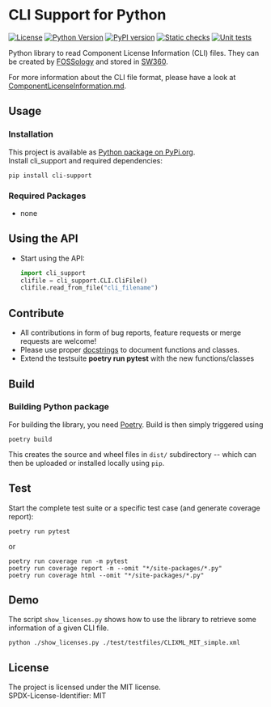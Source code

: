 # CLI Support for Python

[![License](https://img.shields.io/badge/license-MIT-blue.svg)](https://github.com/sw360/clipython/blob/master/License.md)
[![Python Version](https://img.shields.io/badge/python-3.8%2C3.9-yellow?logo=python)](https://www.python.org/doc/versions/)
[![PyPI version](https://img.shields.io/badge/pypi%20package-1.2.1-green)](https://pypi.org/project/cli-support)
[![Static checks](https://github.com/sw360/clipython/actions/workflows/python-package.yml/badge.svg)](https://github.com/sw360/clipython/actions/workflows/python-package.yml)
[![Unit tests](https://github.com/sw360/clipython/actions/workflows/unit-test.yml/badge.svg)](https://github.com/sw360/clipython/actions/workflows/unit-test.yml)

Python library to read Component License Information (CLI) files. They can be
created by [FOSSology](https://www.fossology.org) and stored in
[SW360](https://www.eclipse.org/sw360/).

For more information about the CLI file format, please have a look at
[ComponentLicenseInformation.md](ComponentLicenseInformation.md).

## Usage

### Installation

This project is available as [Python package on PyPi.org](https://pypi.org/project/cli-support/).  
Install cli_support and required dependencies:

  ```shell
  pip install cli-support
  ```

### Required Packages

* none

## Using the API

* Start using the API:

  ```python
  import cli_support
  clifile = cli_support.CLI.CliFile()
  clifile.read_from_file("cli_filename")
  ```

## Contribute

* All contributions in form of bug reports, feature requests or merge requests are welcome!
* Please use proper [docstrings](https://realpython.com/documenting-python-code/) to document
  functions and classes.
* Extend the testsuite **poetry run pytest** with the new functions/classes

## Build

### Building Python package

For building the library, you need [Poetry](https://python-poetry.org/). Build is then
simply triggered using

```shell
poetry build
```

This creates the source and wheel files in ```dist/``` subdirectory -- which can then
be uploaded or installed locally using ```pip```.

## Test

Start the complete test suite or a specific test case (and generate coverage report):

```shell
poetry run pytest
```

or

```shell
poetry run coverage run -m pytest
poetry run coverage report -m --omit "*/site-packages/*.py"
poetry run coverage html --omit "*/site-packages/*.py"
```

## Demo

The script ``show_licenses.py`` shows how to use the library to retrieve some information
of a given CLI file.

```shell
python ./show_licenses.py ./test/testfiles/CLIXML_MIT_simple.xml
```

## License

The project is licensed under the MIT license.  
SPDX-License-Identifier: MIT
